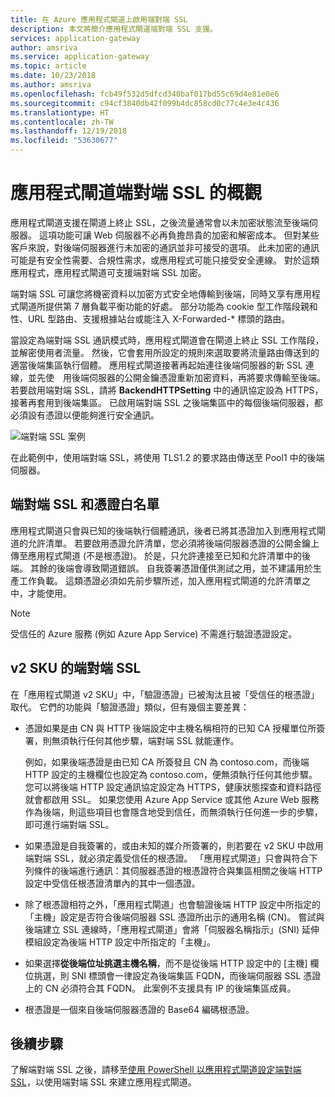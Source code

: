 ```yaml
---
title: 在 Azure 應用程式閘道上啟用端對端 SSL
description: 本文將簡介應用程式閘道端對端 SSL 支援。
services: application-gateway
author: amsriva
ms.service: application-gateway
ms.topic: article
ms.date: 10/23/2018
ms.author: amsriva
ms.openlocfilehash: fcb49f532d5dfcd340baf017bd55c69d4e81e0e6
ms.sourcegitcommit: c94cf3840db42f099b4dc858cd0c77c4e3e4c436
ms.translationtype: HT
ms.contentlocale: zh-TW
ms.lasthandoff: 12/19/2018
ms.locfileid: "53630677"
---
```

# <a name="overview-of-end-to-end-ssl-with-application-gateway"></a>應用程式閘道端對端 SSL 的概觀

應用程式閘道支援在閘道上終止 SSL，之後流量通常會以未加密狀態流至後端伺服器。 這項功能可讓 Web 伺服器不必再負擔昂貴的加密和解密成本。 但對某些客戶來說，對後端伺服器進行未加密的通訊並非可接受的選項。 此未加密的通訊可能是有安全性需要、合規性需求，或應用程式可能只接受安全連線。 對於這類應用程式，應用程式閘道可支援端對端 SSL 加密。

端對端 SSL 可讓您將機密資料以加密方式安全地傳輸到後端，同時又享有應用程式閘道所提供第 7 層負載平衡功能的好處。 部分功能為 cookie 型工作階段親和性、URL 型路由、支援根據站台或能注入 X-Forwarded-* 標頭的路由。

當設定為端對端 SSL 通訊模式時，應用程式閘道會在閘道上終止 SSL 工作階段，並解密使用者流量。 然後，它會套用所設定的規則來選取要將流量路由傳送到的適當後端集區執行個體。 應用程式閘道接著再起始連往後端伺服器的新 SSL 連線，並先使　用後端伺服器的公開金鑰憑證重新加密資料，再將要求傳輸至後端。 若要啟用端對端 SSL，請將 **BackendHTTPSetting** 中的通訊協定設為 HTTPS，接著再套用到後端集區。 已啟用端對端 SSL 之後端集區中的每個後端伺服器，都必須設有憑證以便能夠進行安全通訊。

![端對端 SSL 案例][1]

在此範例中，使用端對端 SSL，將使用 TLS1.2 的要求路由傳送至 Pool1 中的後端伺服器。

## <a name="end-to-end-ssl-and-whitelisting-of-certificates"></a>端對端 SSL 和憑證白名單

應用程式閘道只會與已知的後端執行個體通訊，後者已將其憑證加入到應用程式閘道的允許清單。 若要啟用憑證允許清單，您必須將後端伺服器憑證的公開金鑰上傳至應用程式閘道 (不是根憑證)。 於是，只允許連接至已知和允許清單中的後端。 其餘的後端會導致閘道錯誤。 自我簽署憑證僅供測試之用，並不建議用於生產工作負載。 這類憑證必須如先前步驟所述，加入應用程式閘道的允許清單之中，才能使用。

> [!NOTE]
> 受信任的 Azure 服務 (例如 Azure App Service) 不需進行驗證憑證設定。

## <a name="end-to-end-ssl-with-the-v2-sku"></a>v2 SKU 的端對端 SSL

在「應用程式閘道 v2 SKU」中，「驗證憑證」已被淘汰且被「受信任的根憑證」取代。 它們的功能與「驗證憑證」類似，但有幾個主要差異：

- 憑證如果是由 CN 與 HTTP 後端設定中主機名稱相符的已知 CA 授權單位所簽署，則無須執行任何其他步驟，端對端 SSL 就能運作。 

   例如，如果後端憑證是由已知 CA 所簽發且 CN 為 contoso.com，而後端 HTTP 設定的主機欄位也設定為 contoso.com，便無須執行任何其他步驟。 您可以將後端 HTTP 設定通訊協定設定為 HTTPS，健康狀態探查和資料路徑就會都啟用 SSL。 如果您使用 Azure App Service 或其他 Azure Web 服務作為後端，則這些項目也會隱含地受到信任，而無須執行任何進一步的步驟，即可進行端對端 SSL。
- 如果憑證是自我簽署的，或由未知的媒介所簽署的，則若要在 v2 SKU 中啟用端對端 SSL，就必須定義受信任的根憑證。 「應用程式閘道」只會與符合下列條件的後端進行通訊：其伺服器憑證的根憑證符合與集區相關之後端 HTTP 設定中受信任根憑證清單內的其中一個憑證。
- 除了根憑證相符之外，「應用程式閘道」也會驗證後端 HTTP 設定中所指定的「主機」設定是否符合後端伺服器 SSL 憑證所出示的通用名稱 (CN)。 嘗試與後端建立 SSL 連線時，「應用程式閘道」會將「伺服器名稱指示」(SNI) 延伸模組設定為後端 HTTP 設定中所指定的「主機」。
- 如果選擇**從後端位址挑選主機名稱**，而不是從後端 HTTP 設定中的 [主機] 欄位挑選，則 SNI 標頭會一律設定為後端集區 FQDN，而後端伺服器 SSL 憑證上的 CN 必須符合其 FQDN。 此案例不支援具有 IP 的後端集區成員。
- 根憑證是一個來自後端伺服器憑證的 Base64 編碼根憑證。

## <a name="next-steps"></a>後續步驟

了解端對端 SSL 之後，請移至[使用 PowerShell 以應用程式閘道設定端對端 SSL](application-gateway-end-to-end-ssl-powershell.md)，以使用端對端 SSL 來建立應用程式閘道。

<!--Image references-->

[1]: ./media/ssl-overview/scenario.png
